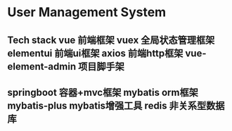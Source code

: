 # User Management System
Tech stack
vue 前端框架
vuex 全局状态管理框架
elementui 前端ui框架
axios 前端http框架
vue-element-admin 项目脚手架
-------------
springboot 容器+mvc框架
mybatis orm框架
mybatis-plus mybatis增强工具
redis 非关系型数据库
-------------